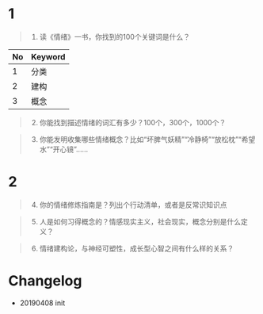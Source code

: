 # 1

> 1. 读《情绪》一书，你找到的100个关键词是什么？

| No | Keyword |
|--- |---------|
|1|分类|
|2|建构|
|3|概念|
























> 2. 你能找到描述情绪的词汇有多少？100个，300个，1000个？


> 3. 你能发明收集哪些情绪概念？比如“坏脾气妖精”“冷静椅”“放松枕”“希望水”“开心镜”……

# 2

> 4. 你的情绪修炼指南是？列出个行动清单，或者是反常识知识点

> 5. 人是如何习得概念的？情感现实主义，社会现实，概念分别是什么定义？

> 6. 情绪建构论，与神经可塑性，成长型心智之间有什么样的关系？





# Changelog
- 20190408 init
